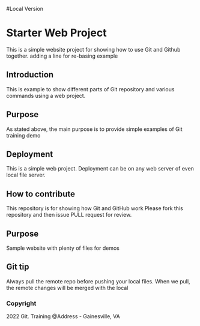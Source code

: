 #Local Version

# Starter Web Project
This is a simple website project for 
showing how to use Git and Github together.
adding a line for re-basing example

## Introduction

This is example to show different parts of Git repository and various
commands using a web project.

## Purpose
As stated above, the main purpose is to provide simple examples of Git training demo

## Deployment
This is a simple web project. Deployment can be on any web server of even local file server.


## How to contribute

This repository is for showing how Git and GitHub work
Please fork this repository and then issue PULL request for review.

## Purpose

Sample website with plenty of files for demos

## Git tip
Always pull the remote repo before pushing your local files.
When we pull, the remote changes will be merged with the local

### Copyright
2022 Git. Training
@Address - Gainesville, VA 